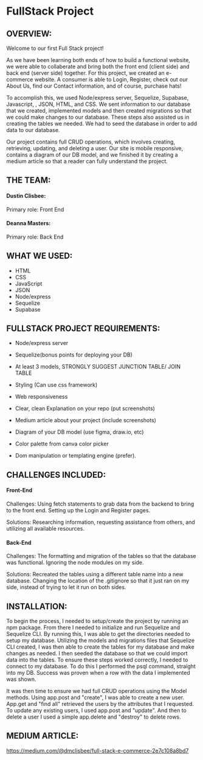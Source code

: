 # FullStack Project
## OVERVIEW:

Welcome to our first Full Stack project! 

As we have been learning both ends of how to build a functional website, we were able to collaberate and bring both the front end (client side) and back end (server side) together. For this project, we created an e-commerce website. A consumer is able to Login, Register, check out our About Us, find our Contact information, and of course, purchase hats!

To accomplish this, we used Node/express server, Sequelize, Supabase, Javascript, , JSON, HTML, and CSS. We sent information to our database that we created, implemented models and then created migrations so that we could make changes to our database. These steps also assisted us in creating the tables we needed. We had to seed the database in order to add data to our database. 

Our project contains full CRUD operations, which involves creating, retrieving, updating, and deleting a user. Our site is mobile responsive, contains a diagram of our DB model, and we finished it by creating a medium article so that a reader can fully understand the project. 

## THE TEAM:

#### Dustin Clisbee:
  
  Primary role: Front End

#### Deanna Masters:
  
  Primary role: Back End
  
## WHAT WE USED:
 - HTML
 - CSS
 - JavaScript
 - JSON
 - Node/express 
 - Sequelize
 - Supabase
 
## FULLSTACK PROJECT REQUIREMENTS:

- Node/express server

- Sequelize(bonus points for deploying your DB)

- At least 3 models, STRONGLY SUGGEST JUNCTION TABLE/ JOIN TABLE

- Styling (Can use css framework)

- Web responsiveness

- Clear, clean Explanation on your repo (put screenshots)

- Medium article about your project (include screenshots)

- Diagram of your DB model (use figma, draw.io, etc)

- Color palette from canva color picker

- Dom manipulation or templating engine (prefer).
  
## CHALLENGES INCLUDED:
  #### Front-End
 Challenges: Using fetch statements to grab data from the backend to bring to the front end. Setting up the Login and Register pages.  
  
 Solutions: Researching information, requesting assistance from others, and utilizing all available resources. 
  
  #### Back-End
  Challenges: The formatting and migration of the tables so that the database was functional. Ignoring the node modules on my side.
  
  Solutions: Recreated the tables using a different table name into a new database. Changing the location of the .gitignore so that it just ran on my side, instead of trying to let it run on both sides. 
  
## INSTALLATION:
To begin the process, I needed to setup/create the project by running an npm package. From there I needed to initialize and run Sequelize and Sequelize CLI. By running this, I was able to get the directories needed to setup my database. Utilizing the models and migrations files that Sequelize CLI created, I was then able to create the tables for my database and make changes as needed. I then seeded the database so that we could import data into the tables. To ensure these steps worked correctly, I needed to connect to my database. To do this I performed the psql command, straight into my DB. Success was proven when a row with the data I implemented was shown. 

It was then time to ensure we had full CRUD operations using the Model methods. Using app.post and "create", I was able to create a new user. App.get and "find all" retrieved the users by the attributes that I requested. To update any existing users, I used app.post and "update". And then to delete a user I used a simple app.delete and "destroy" to delete rows.  

## MEDIUM ARTICLE:
https://medium.com/@dmclisbee/full-stack-e-commerce-2e7c108a8bd7  
